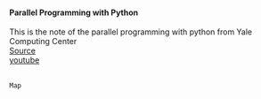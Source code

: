 #### Parallel Programming with Python

This is the note of the parallel programming with python from Yale Computing Center <br />
[Source](https://github.com/ycrc/parallel_python) <br />
[youtube](https://www.youtube.com/watch?v=AG1soUh4-nU) <br /> <br />

```
Map
```
